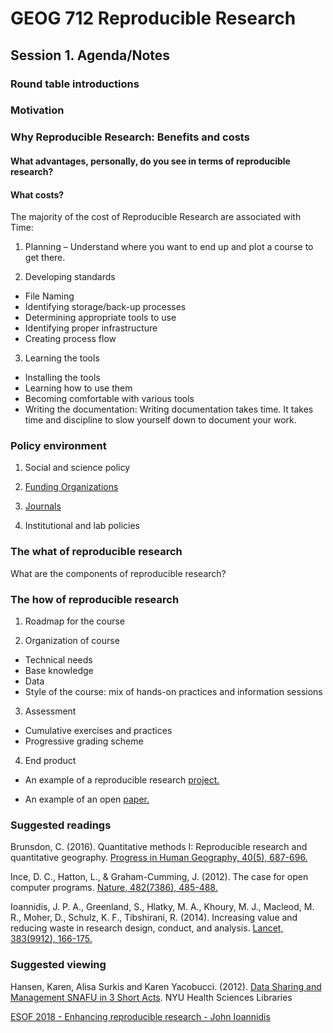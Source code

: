 # GEOG 712 Reproducible Research

## Session 1. Agenda/Notes

### Round table introductions

### Motivation

### Why Reproducible Research: Benefits and costs

#### What advantages, personally, do you see in terms of reproducible research?

#### What costs?

The majority of the cost of Reproducible Research are associated with Time:

1. Planning – Understand where you want to end up and plot a course to get there. 

2.	Developing standards 

   +	File Naming
   +	Identifying storage/back-up processes
   +	Determining appropriate tools to use
   +	Identifying proper infrastructure
   +	Creating process flow
  
3.	Learning the tools

   + Installing the tools
   + Learning how to use them
   + Becoming comfortable with various tools
   + Writing the documentation:  Writing documentation takes time. It takes time and discipline to slow yourself down to document your work. 
   
### Policy environment

1.	Social and science policy

2.	[Funding Organizations](http://www.science.gc.ca/eic/site/063.nsf/eng/h_97609.html#2)

3.	[Journals](https://www.pnas.org/content/115/11/2584)

4.	Institutional and lab policies

### The what of reproducible research

What are the components of reproducible research?

### The how of reproducible research

1.	Roadmap for the course

2.	Organization of course

  + Technical needs
  + Base knowledge
  + Data
  + Style of the course: mix of hands-on practices and information sessions

3.	Assessment
  + Cumulative exercises and practices
  + Progressive grading scheme

4.	End product

  + An example of a reproducible research [project.](https://github.com/paezha/Non-Orthogonal-and-Non-Linear-Partitions-in-Decision-Trees-via-Interactive-Basis-Functions)

  + An example of an open [paper.](https://github.com/Robinlovelace/integrating-gat#abstract)

### Suggested readings

Brunsdon, C. (2016). Quantitative methods I: Reproducible research and quantitative geography. [Progress in Human Geography, 40(5), 687-696.](https://doi.org/10.1177/0309132515599625)

Ince, D. C., Hatton, L., & Graham-Cumming, J. (2012). The case for open computer programs. [Nature, 482(7386), 485-488.](https://doi.org/10.1038/nature10836)

Ioannidis, J. P. A., Greenland, S., Hlatky, M. A., Khoury, M. J., Macleod, M. R., Moher, D., Schulz, K. F., Tibshirani, R. (2014). Increasing value and reducing waste in research design, conduct, and analysis. [Lancet, 383(9912), 166-175.](https://doi.org/10.1016/S0140-6736%2813%2962227-8)

### Suggested viewing

Hansen, Karen, Alisa Surkis and Karen Yacobucci. (2012). [Data Sharing and Management SNAFU in 3 Short Acts](https://www.youtube.com/watch?v=66oNv_DJuPc). NYU Health Sciences Libraries

[ESOF 2018 - Enhancing reproducible research - John Ioannidis](https://www.youtube.com/watch?v=fAeLMEmLIoE)